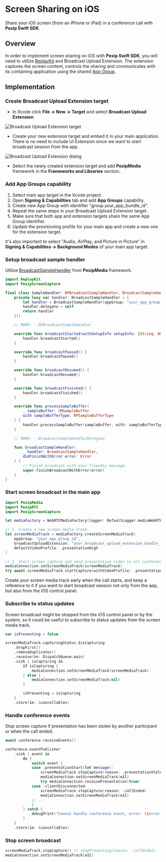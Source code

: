 # Screen Sharing on iOS

Share your iOS screen (from an iPhone or iPad) in a conference call with **Pexip Swift SDK**.

## Overview

In order to implement screen sharing on iOS with **Pexip Swift SDK**, you will need to utilize [ReplayKit](https://developer.apple.com/documentation/replaykit) and Broadcast Upload Extension. The extension captures the screen content, controls the sharing and communicates with its containing application using the shared [App Group](https://developer.apple.com/documentation/bundleresources/entitlements/com_apple_security_application-groups).

## Implementation

### Create Broadcast Upload Extension target

- In Xcode click **File -> New -> Target** and select **Broadcast Upload Extension**

![Broadcast Upload Extension target](iOSScreenSharing1.png)

- Create your new extension target and embed it in your main application. There is no need to include UI Extension since we want to start broadcast session from the app.

![Broadcast Upload Extension dialog](iOSScreenSharing2.png)

- Select the newly created extension target and add **PexipMedia** framework in the **Frameworks and Libraries** section.

### Add App Groups capability

1. Select main app target in the Xcode project.
2. Open **Signing & Capabilities** tab and add **App Groups** capability.
3. Create new App Group with identifier "group.your_app_bundle_id".
4. Repeat the same steps in your Broadcast Upload Extension target.
5. Make sure that both app and extension targets share the same App Group identifier.
6. Update the provisioning profile for your main app and create a new one for the extension target. 

It's also important to select "Audio, AirPlay, and Picture in Picture" in **Signing & Capabilities -> Background Modes** of your main app target.

### Setup broadcast sample handler

Utilize [BroadcastSampleHandler](https://pexip.github.io/pexip-swift-sdk/frameworks/ios/PexipMedia/documentation/pexipmedia/broadcastsamplehandler) from **PexipMedia** framework.

```swift
import ReplayKit
import PexipScreenCapture

final class SampleHandler: RPBroadcastSampleHandler, BroadcastSampleHandlerDelegate {
    private lazy var handler: BroadcastSampleHandler = {
        let handler = BroadcastSampleHandler(appGroup: "your_app_group_id")
        handler.delegate = self
        return handler
    }()

    // MARK: - RPBroadcastSampleHandler

    override func broadcastStarted(withSetupInfo setupInfo: [String: NSObject]?) {
        handler.broadcastStarted()
    }

    override func broadcastPaused() {
        handler.broadcastPaused()
    }

    override func broadcastResumed() {
        handler.broadcastResumed()
    }

    override func broadcastFinished() {
        handler.broadcastFinished()
    }

    override func processSampleBuffer(
        _ sampleBuffer: CMSampleBuffer,
        with sampleBufferType: RPSampleBufferType
    ) {
        handler.processSampleBuffer(sampleBuffer, with: sampleBufferType)
    }

    // MARK: - BroadcastSampleHandlerDelegate

    func broadcastSampleHandler(
        _ handler: BroadcastSampleHandler,
        didFinishWithError error: Error
    ) {
        // Finish broadcast with user-friendly message.
        super.finishBroadcastWithError(error)
    }
}
```

### Start screen broadcast in the main app

```swift
import PexipMedia
import PexipRTC
import PexipScreenCapture

let mediaFactory = WebRTCMediaFactory(logger: DefaultLogger.mediaWebRTC)

// 1. Create a new screen media track.
let screenMediaTrack = mediaFactory.createScreenMediaTrack(
    appGroup: "your_app_group_id",
    broadcastUploadExtension: "your_broadcast_upload_extension_bundle_id",
    defaultVideoProfile: .presentationHigh
)

// 2. Start screen capture and send presentation video to all conference participants.
mediaConnection.setScreenMediaTrack(screenMediaTrack)
try await screenMediaTrack.startCapture(withVideoProfile: .presentationHigh)
```

Create your screen media track early when the call starts, and keep a reference to it 
if you want to start broadcast session not only from the app, but also from the iOS control panel.  

### Subscribe to status updates

Screen broadcast might be stopped from the iOS control panel or by the system, so it could be useful to subscribe to status updates from the screen media track.

```swift
var isPresenting = false

screenMediaTrack.capturingStatus.$isCapturing
    .dropFirst()
    .removeDuplicates()
    .receive(on: DispatchQueue.main)
    .sink { isCapturing in
        if isCapturing {
            mediaConnection.setScreenMediaTrack(screenMediaTrack)
        } else {
            mediaConnection.setScreenMediaTrack(nil)
        }

        isPresenting = isCapturing
    }
    .store(in: &cancellables)
```

### Handle conference events

Stop screen capture if presentation has been stolen by another participant or when the call ended.

```swift
await conference.receiveEvents()

conference.eventPublisher
    .sink { event in
        do {
            switch event {
            case .presentationStart(let message):
                screenMediaTrack.stopCapture(reason: .presentationStolen)
                mediaConnection.setScreenMediaTrack(nil)
                try mediaConnection.receivePresentation(true)
            case .clientDisconnected:
                screenMediaTrack.stopCapture(reason: .callEnded)
                mediaConnection.setScreenMediaTrack(nil)
            // ...
            }
        } catch {
            debugPrint("Cannot handle conference event, error: \(error)")
        }
    }
    .store(in: &cancellables)
```

### Stop screen broadcast

```swift
screenMediaTrack.stopCapture() // stopPresenting(reason: .callEnded)
mediaConnection.setScreenMediaTrack(nil)
```
